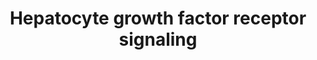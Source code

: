 ---
annotations:
- id: PW:0000578
  parent: signaling pathway
  type: Pathway Ontology
  value: scatter factor/hepatocyte growth factor signaling pathway
- id: CL:0000182
  parent: native cell
  type: Cell Type Ontology
  value: hepatocyte
- id: PW:0000105
  parent: signaling pathway
  type: Pathway Ontology
  value: Rho/Rac/Cdc42 mediated signaling pathway
authors:
- MaintBot
- Lindarieswijk
- Eweitz
- DeSl
description: 'Signaling pathway of the Hepatocyte Growth Factor Receptor (Homo sapiens)
  also know as C-Met. The C-Met activation results in the stimulation of a variety
  of intracellular signalling pathways, which regulate several processes such as:
  motility, migration, proliferation and invasion.'
last-edited: 2021-06-02
organisms:
- Pan troglodytes
redirect_from:
- /index.php/Pathway:WP927
- /instance/WP927
- /instance/WP927_rr118823
revision: r118823
schema-jsonld:
- '@context': https://schema.org/
  '@id': https://wikipathways.github.io/pathways/WP927.html
  '@type': Dataset
  creator:
    '@type': Organization
    name: WikiPathways
  description: 'Signaling pathway of the Hepatocyte Growth Factor Receptor (Homo sapiens)
    also know as C-Met. The C-Met activation results in the stimulation of a variety
    of intracellular signalling pathways, which regulate several processes such as:
    motility, migration, proliferation and invasion.'
  keywords:
  - CRK
  - CRKL
  - DOCK1
  - FOS
  - GAB1
  - GRB2
  - HGF
  - HRAS
  - ITGA1
  - ITGB1
  - JUN
  - MAP2K1
  - MAP2K2
  - MAP4K1
  - MAPK1
  - MAPK3
  - MAPK8
  - Met
  - PAK1
  - PIK3CA
  - PTEN
  - PTK2
  - PTK2B
  - PTPN11
  - PXN
  - RAF1
  - RAP1A
  - RAP1B
  - RAPGEF1
  - RASA1
  - SOS1
  - SRC
  - STAT3
  license: CC0
  name: Hepatocyte growth factor receptor signaling
seo: CreativeWork
title: Hepatocyte growth factor receptor signaling
wpid: WP927
---